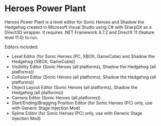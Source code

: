 # Heroes Power Plant
Heroes Power Plant is a level editor for Sonic Heroes and Shadow the Hedgehog created in Microsoft Visual Studio using C# with SharpDX as a Direct3D wrapper. It requires .NET Framework 4.7.2 and DirectX 11 (feature level 11.0) to run.

Editors included:
*  Level Editor (for Sonic Heroes (PC, XBOX, GameCube) and Shadow the Hedgehog (XBOX, GameCube))
*  Visibility Editor (Sonic Heroes (all platforms), Shadow the Hedgehog (all platforms))
*  Collision Editor (Sonic Heroes (all platforms), Shadow the Hedgehog (all platforms))
*  Object Layout Editor (Sonic Heroes (all platforms), Shadow the Hedgehog (all platforms))
*  Camera Editor (Sonic Heroes (all platforms))
*  Start/Ending/Bragging Position Editor (for Sonic Heroes (PC) only, use with Generic Stage Injection Mod)
*  Spline Editor (for Sonic Heroes (PC) only, use with Generic Stage Injection Mod)